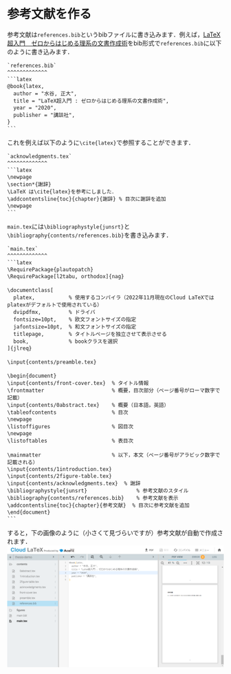 # 参考文献を作る
参考文献は`references.bib`というbibファイルに書き込みます．例えば，[LaTeX超入門　ゼロからはじめる理系の文書作成術](https://bookclub.kodansha.co.jp/product?item=0000343850)をbib形式で`references.bib`に以下のように書き込みます．

````{grid-item-card}
`references.bib`
^^^^^^^^^^^^^
```latex
@book{latex,
  author = "水谷, 正大",
  title = "LaTeX超入門 : ゼロからはじめる理系の文書作成術",
  year = "2020",
  publisher = "講談社",
}
```
````

これを例えば以下のように`\cite{latex}`で参照することができます．

````{grid-item-card}
`acknowledgments.tex`
^^^^^^^^^^^^^
```latex
\newpage
\section*{謝辞}
\LaTeX は\cite{latex}を参考にしました．
\addcontentsline{toc}{chapter}{謝辞} % 目次に謝辞を追加
\newpage
```
````

`main.tex`には`\bibliographystyle{junsrt}`と`\bibliography{contents/references.bib}`を書き込みます．

````{grid-item-card}
`main.tex`
^^^^^^^^^^^^^
```latex
\RequirePackage{plautopatch}
\RequirePackage[l2tabu, orthodox]{nag}

\documentclass[
  platex,           % 使用するコンパイラ（2022年11月現在のCloud LaTeXではplatexがデフォルトで使用されている）
  dvipdfmx,         % ドライバ
  fontsize=10pt,    % 欧文フォントサイズの指定
  jafontsize=10pt,  % 和文フォントサイズの指定
  titlepage,        % タイトルページを独立させて表示させる
  book,             % bookクラスを選択
]{jlreq}

\input{contents/preamble.tex}

\begin{document}
\input{contents/front-cover.tex}  % タイトル情報
\frontmatter                      % 概要，目次部分（ページ番号がローマ数字で記載）
\input{contents/0abstract.tex}    % 概要（日本語，英語）
\tableofcontents                  % 目次
\newpage
\listoffigures                    % 図目次
\newpage
\listoftables                     % 表目次

\mainmatter                       % 以下，本文（ページ番号がアラビック数字で記載される）
\input{contents/1introduction.tex}
\input{contents/2figure-table.tex}
\input{contents/acknowledgments.tex}  % 謝辞
\bibliographystyle{junsrt}                % 参考文献のスタイル
\bibliography{contents/references.bib}    % 参考文献を表示
\addcontentsline{toc}{chapter}{参考文献}  % 目次に参考文献を追加
\end{document}
```
````

すると，下の画像のように（小さくて見づらいですが）参考文献が自動で作成されます．
![references](images/references.png)
